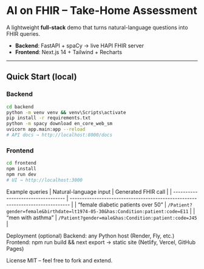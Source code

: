 # AI on FHIR – Take-Home Assessment

A lightweight **full-stack** demo that turns natural-language questions into FHIR queries.

- **Backend**: FastAPI + spaCy → live HAPI FHIR server  
- **Frontend**: Next.js 14 + Tailwind + Recharts  

---

## Quick Start (local)

### Backend
```bash
cd backend
python -m venv venv && venv\Scripts\activate
pip install -r requirements.txt
python -m spacy download en_core_web_sm
uvicorn app.main:app --reload
# API docs → http://localhost:8000/docs
```
### Frontend
```bash
cd frontend
npm install
npm run dev
# UI → http://localhost:3000
```
Example queries
| Natural-language input             | Generated FHIR call                                                            |
| ---------------------------------- | ------------------------------------------------------------------------------ |
| “female diabetic patients over 50” | `/Patient?gender=female&birthdate=lt1974-05-30&has:Condition:patient:code=E11` |
| “men with asthma”                  | `/Patient?gender=male&has:Condition:patient:code=J45`                          |

Deployment (optional)
Backend: any Python host (Render, Fly, etc.)
Frontend: npm run build && next export → static site (Netlify, Vercel, GitHub Pages)

License
MIT – feel free to fork and extend.
